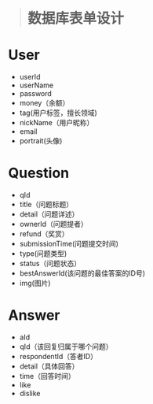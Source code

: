 ># 数据库表单设计

# User

- userId
- userName
- password
- money（余额）
- tag(用户标签，擅长领域)
- nickName（用户昵称）
- email
- portrait(头像)

# Question

- qId
- title（问题标题）
- detail（问题详述）
- ownerId（问题提者）
- refund（奖赏）
- submissionTime(问题提交时间)
- type(问题类型)
- status（问题状态）
- bestAnswerId(该问题的最佳答案的ID号)
- img(图片)

# Answer

- aId
- qId（该回复归属于哪个问题）
- respondentId（答者ID）
- detail（具体回答）
- time（回答时间）
- like
- dislike